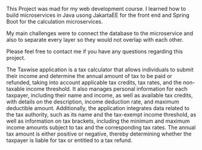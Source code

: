 This Project was mad for my web development course.
I learned how to build microservices in Java usong JakartaEE for the front end and 
Spring Boot for the calculation microservices.

My main challenges were to connect the database to the microservice and also to separate every layer so they would not overlap with each other.

Please feel free to contact me if you have any questions regarding this project.

The Taxwise application is a tax calculator that allows individuals to submit their income and determine the annual amount of tax to be paid or refunded, taking 
into account applicable tax credits, tax rates, and the non-taxable income threshold. It also manages personal information for each taxpayer, including their 
name and income, as well as available tax credits, with details on the description, income deduction rate, and maximum deductible amount. Additionally, the application 
integrates data related to the tax authority, such as its name and the tax-exempt income threshold, as well as information on tax brackets, including the minimum 
and maximum income amounts subject to tax and the corresponding tax rates. The annual tax amount is either positive or negative, thereby determining whether 
the taxpayer is liable for tax or entitled to a tax refund.
